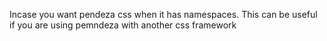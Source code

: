 Incase you want pendeza css when it has namespaces. This can be useful if you are using pemndeza with another css framework